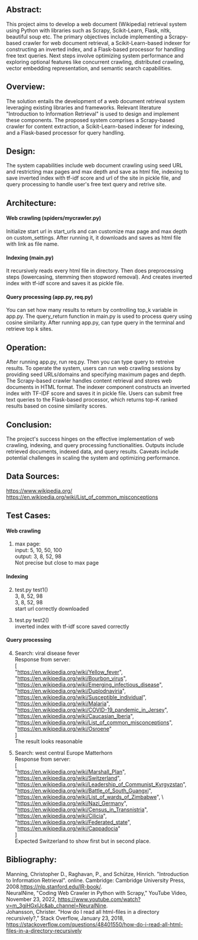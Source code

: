 ## Abstract:
This project aims to develop a web document (Wikipedia) retrieval system using Python with libraries such as Scrapy, Scikit-Learn, Flask, nltk, beautiful soup etc. The primary objectives include implementing a Scrapy-based crawler for web document retrieval, a Scikit-Learn-based indexer for constructing an inverted index, and a Flask-based processor for handling free text queries. Next steps involve optimizing system performance and exploring optional features like concurrent crawling, distributed crawling, vector embedding representation, and semantic search capabilities.

## Overview:
The solution entails the development of a web document retrieval system leveraging existing libraries and frameworks. Relevant literature "Introduction to Information Retrieval" is used to design and implement these components. The proposed system comprises a Scrapy-based crawler for content extraction, a Scikit-Learn-based indexer for indexing, and a Flask-based processor for query handling.

## Design:
The system capabilities include web document crawling using seed URL and restricting max pages and max depth and save as html file, indexing to save inverted index with tf-idf score and url of the site in pickle file, and query processing to handle user's free text query and retrive site. 

## Architecture:
#### Web crawling (spiders/mycrawler.py)
Initialize start url in start_urls and can customize max page and max depth on custom_settings. After running it, it downloads and saves as html file with link as file name. 
#### Indexing (main.py)
It recursively reads every html file in directory. 
Then does preprocessing steps (lowercasing, stemming then stopword removal).
And creates inverted index with tf-idf score and saves it as pickle file. 
#### Query processing (app.py, req.py)
You can set how many results to return by controlling top_k variable in app.py. The query_return function in main.py is used to process query using cosine similarity. After running app.py, can type query in the terminal and retrieve top k sites.

## Operation:
After running app.py, run req.py. Then you can type query to retreive results.
To operate the system, users can run web crawling sessions by providing seed URLs/domains and specifying maximum pages and depth. 
The Scrapy-based crawler handles content retrieval and stores web documents in HTML format. The indexer component constructs an inverted index with TF-IDF score and saves it in pickle file. 
Users can submit free text queries to the Flask-based processor, which returns top-K ranked results based on cosine similarity scores.

## Conclusion:
The project's success hinges on the effective implementation of web crawling, indexing, and query processing functionalities. Outputs include retrieved documents, indexed data, and query results. Caveats include potential challenges in scaling the system and optimizing performance.

## Data Sources:
https://www.wikipedia.org/ \
https://en.wikipedia.org/wiki/List_of_common_misconceptions

## Test Cases:
#### Web crawling
1. max page: \
input: 5, 10, 50, 100 \
output: 3, 8, 52, 98 \
Not precise but close to max page

#### Indexing
2. test.py test1() \
3, 8, 52, 98 \
3, 8, 52, 98 \
start url correctly downloaded 

3. test.py test2() \
inverted index with tf-idf score saved correctly 

#### Query processing
4. Search: viral disease fever \
Response from server: \
[ \
    "https://en.wikipedia.org/wiki/Yellow_fever", \
    "https://en.wikipedia.org/wiki/Bourbon_virus", \
    "https://en.wikipedia.org/wiki/Emerging_infectious_disease", \
    "https://en.wikipedia.org/wiki/Duplodnaviria", \
    "https://en.wikipedia.org/wiki/Susceptible_individual", \
    "https://en.wikipedia.org/wiki/Malaria", \
    "https://en.wikipedia.org/wiki/COVID-19_pandemic_in_Jersey", \
    "https://en.wikipedia.org/wiki/Caucasian_Iberia", \
    "https://en.wikipedia.org/wiki/List_of_common_misconceptions", \
    "https://en.wikipedia.org/wiki/Osroene" \
] \
The result looks reasonable

5. Search: west central Europe Matterhorn \
Response from server: \
[ \
    "https://en.wikipedia.org/wiki/Marshall_Plan", \
    "https://en.wikipedia.org/wiki/Switzerland", \
    "https://en.wikipedia.org/wiki/Leadership_of_Communist_Kyrgyzstan", \
    "https://en.wikipedia.org/wiki/Battle_of_South_Guangxi", \
    "https://en.wikipedia.org/wiki/List_of_wards_of_Zimbabwe", \        
    "https://en.wikipedia.org/wiki/Nazi_Germany", \
    "https://en.wikipedia.org/wiki/Census_in_Transnistria", \
    "https://en.wikipedia.org/wiki/Cilicia", \
    "https://en.wikipedia.org/wiki/Federated_state", \
    "https://en.wikipedia.org/wiki/Cappadocia" \
] \
Expected Switzerland to show first but in second place.

## Bibliography:
Manning, Christopher D., Raghavan, P., and Schütze, Hinrich.
"Introduction to Information Retrieval". online. Cambridge: Cambridge University Press, 2008.https://nlp.stanford.edu/IR-book/. \
NeuralNine, "Coding Web Crawler in Python with Scrapy," YouTube Video, November 23, 2022, https://www.youtube.com/watch?v=m_3gjHGxIJc&ab_channel=NeuralNine. \
Johansson, Christer. "How do I read all html-files in a directory recursively?," Stack Overflow, January 23, 2018, https://stackoverflow.com/questions/48401550/how-do-i-read-all-html-files-in-a-directory-recursively
